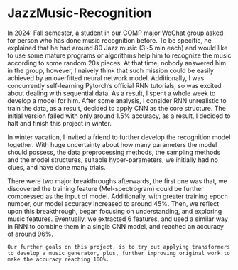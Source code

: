 # JazzMusic-Recognition

In 2024’ Fall semester, a student in our COMP major WeChat group asked for person who has done music recognition before. To be specific, he explained that he had around 80 Jazz music (3~5 min each) and would like to use some mature programs or algorithms help him to recognize the music according to some random 20s pieces. At that time, nobody answered him in the group, however, I naively think that such mission could be easily achieved by an overfitted neural network model. Additionally, I was concurrently self-learning Pytorch’s official RNN tutorials, so was excited about dealing with sequential data. As a result, I spent a whole week to develop a model for him. After some analysis, I consider RNN unrealistic to train the data, as a result, decided to apply CNN as the core structure. The initial version failed with only around 1.5% accuracy, as a result, I decided to halt and finish this project in winter. 

In winter vacation, I invited a friend to further develop the recognition model together. With huge uncertainty about how many parameters the model should possess, the data preprocessing methods, the sampling methods and the model structures, suitable hyper-parameters, we initially had no clues, and have done many trials.  

There were two major breakthroughs afterwards, the first one was that, we discovered the training feature (Mel-spectrogram) could be further compressed as the input of model. Additionally, with greater training epoch number, our model accuracy increased to around 45%. Then, we reflect upon this breakthrough, began focusing on understanding, and exploring music features. Eventually, we extracted 6 features, and used a similar way in RNN to combine them in a single CNN model, and reached an accuracy of around 96%.

	Our further goals on this project, is to try out applying transformers to develop a music generator, plus, further improving original work to make the accuracy reaching 100%. 

